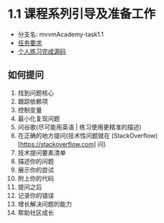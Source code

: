 # 1.1 课程系列引导及准备工作

* 分支名: mvvmAcademy-task1.1
* [任务要求](http://ife.baidu.com/course/detail/id/1)
* [个人练习完成源码](https://github.com/cycdpoCodeLab/ife-course-2018/tree/mvvmAcademy-task1.1)

## 如何提问
1. 找到问题核心
  1. 跟踪依赖项
  2. 控制变量
  3. 最小化复现问题
2. 问谷歌(尽可能用英语 | 练习使用更精准的描述)
3. 在正确的地方提问(技术性问题就在 (StackOverflow)[https://stackoverflow.com] 问)
4. 技术提问要素清单
  1. 描述你的问题
  2. 展示你的尝试
  3. 附上你的代码
5. 提问之后
  1. 记录你的错误
  2. 增长解决问题的能力
  3. 帮助社区成长
